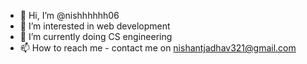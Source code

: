 - 👋 Hi, I’m @nishhhhhh06
- 👀 I’m interested in web development
- 🌱 I’m currently doing CS engineering
- 📫 How to reach me - contact me on nishantjadhav321@gmail.com

<!---
nishhhhhh06/nishhhhhh06 is a ✨ special ✨ repository because its `README.md` (this file) appears on your GitHub profile.
You can click the Preview link to take a look at your changes.
--->
